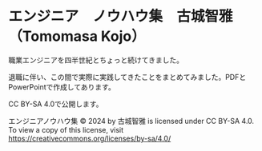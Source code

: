 # エンジニア　ノウハウ集　古城智雅（Tomomasa Kojo）

職業エンジニアを四半世紀とちょっと続けてきました。

退職に伴い、この間で実際に実践してきたことをまとめてみました。PDFとPowerPointで作成してあります。

CC BY-SA 4.0で公開します。

エンジニアノウハウ集 © 2024 by 古城智雅 is licensed under CC BY-SA 4.0. To view a copy of this license, visit https://creativecommons.org/licenses/by-sa/4.0/
